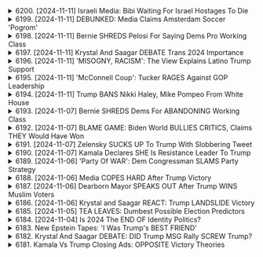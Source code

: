<details>
<summary>6200. [2024-11-11] Israeli Media: Bibi Waiting For Israel Hostages To Die</summary><br>

<a href="https://www.youtube.com/watch?v=FJY7rtwCIZY" target="_blank">
    <img src="https://img.youtube.com/vi/FJY7rtwCIZY/maxresdefault.jpg" 
        alt="[Youtube]" width="200">
</a>

# Israeli Media: Bibi Waiting For Israel Hostages To Die

## 對提供文本的重點整理

**前提：** 文本是一段對政治議題（尤其著重中東地區和國際外交關係）的討論。 講者分析了美國即將上任的政府可能對於外交政策策略的影響，特別是針對伊朗、俄羅斯、北韓及以色列/中東地區衝突的看法。

**一、 美國新政府的預期外交政策方向**

*   **對伊朗的策略：** 預期美國新政府將採取強硬立場，包括加強制裁及可能採取軍事行動以遏止其核計畫。講者認為，伊朗若追求核武器則是相對合理的舉措，有鑒於周邊國家已擁有核武器，加上過往的歷史教訓，講者亦理解伊朗發展核武器的動機，並認為伊朗有能力承受經濟壓力。
*   **對俄羅斯的態度：** 強調俄羅斯在外交上做出正確決策，美國新政府應以實際行動和結果為依據。
*   **與北韓關係：** 鑒於北韓的金政權重視核武器，因此核協議對北韓而言可能並不吸引人。
*   **中東地區衝突：** 預期新政府將全力支持以色列，甚至可能掌控包括約旦河西岸等地區。
* **共和黨聯盟的整體方向：**
    * 強硬外交及制裁是共和黨整體方向。

**二、 新政府可能的策略與風險評估**

*   **制裁的有效性：**雖然加強制裁在可預見的未來是必然，但制裁是否有效且不會造成嚴重人道危機仍待觀察。
*   **軍事行動的風險：**任何與伊朗的軍事衝突都可能導致地區動盪，風險極高。
*   **核協議複雜性：**與伊朗達成核協議涉及多方利益，需要謹慎處理。
*  **核武擴散的風險：**若制裁或軍事衝突未能有效遏止核擴散，可能導致地區核武器競賽。

**三、 國際情勢與各國的考量**

*   **伊朗的核計畫：**伊朗發展核武器的動機是為了保護自身利益，並可能對核問題採取理性的應對策略。
*    **其他國家立場：**印度的核武發展、北韓的核武立場，都反映出各國基於自身考量所做出的決定，可能導致局勢更加複雜。

**四、 對外交政策的總體分析**

*   **實際外交：** 強調基於實際行動和結果的實用外交是必要的。
*   **論理性與合理性：** 強調外交政策的邏輯性和合理性，並理解各國的行為動機。
* 獨立媒體的必要性，呼籲支持獨立媒體的發展。
* 強調透過訂閱節目網站以支持頻道運作。
</details>

<details>
<summary>6199. [2024-11-11] DEBUNKED: Media Claims Amsterdam Soccer 'Pogrom'</summary><br>

<a href="https://www.youtube.com/watch?v=b8Jxt2ltVK0" target="_blank">
    <img src="https://img.youtube.com/vi/b8Jxt2ltVK0/maxresdefault.jpg" 
        alt="[Youtube]" width="200">
</a>

# DEBUNKED: Media Claims Amsterdam Soccer 'Pogrom'

## 關於阿姆斯特丹衝突事件的客觀重點整理

**核心事件概述：**

*   以色列足球迷在阿姆斯特丹的一場比賽引發與巴勒斯坦支持者的衝突。事件受到媒體廣泛報導，但在很多方面存在不準確的描述。
*   以色列球迷在離開比賽時，遭到巴勒斯坦支持者的攻擊（包括投石、使用鐵棒等）；事件後，以色列政府將球迷空運返回，這些球迷在機場繼續唱著諷刺阿拉伯人的歌曲。

**事件的媒體處理與爭議點：**

*   **不實描述：** 媒體報導常將事件簡化為以色列球迷無端受襲，忽略了事件的起始和更複雜的動機。
*   **缺乏背景：** 未能提供更完整的背景，例如以色列球迷在歐洲的歷史、以及荷蘭境內巴勒斯坦支持團體的活動。
*   **詞語使用：** 將衝突描述為“暴力襲擊”（pogrom），詞語使用不準確，因為“pogrom”特指國家批准或容忍針對特定群體的暴徒暴力行為。
*   **美國總統介入：** 指出美国总统对此事件發表推文，引起質疑，即為何關注海外街頭衝突，而非關注國內問題。

**衝突起始和動機：**

*   **挑釁行為：** 以色列球迷本身可能有挑釁行為，但媒體報導未能充分提及。
*   **潛在動機：** 巴勒斯坦支持者可能因政治立場、以色列在加沙地帶的行動或其他因素而對以色列球迷進行攻擊。
*   **歐洲反對以色列情緒：** 指出在歐洲，某些人對以色列持反對態度，這可能導致對以色列球迷的不滿。

**對事件的批判性觀點：**

*   **缺乏誠實的描述：** 媒體報導和政治人物的回應常常存在不誠實的成分，容易造成對事件的誤解。
*   **受害者意識：** 指出媒體存在受害者意識，簡化事件，忽略了複雜的背景和動機。
*   **正視根本原因：** 批評媒體和輿論未能正視事件的根本原因，導致無法理解事件的發生和發展。

**總結：**

這場衝突是複雜的政治和社會因素交織的結果。媒體和政治人物的反應常常誇大事實或簡化問題，未能提供全面的信息。批判性地分析事件，正視複雜的背景和動機，才能更好地理解衝突的根源和影響。
</details>

<details>
<summary>6198. [2024-11-11] Bernie SHREDS Pelosi For Saying Dems Pro Working Class</summary><br>

<a href="https://www.youtube.com/watch?v=ZpwhKSlypkU" target="_blank">
    <img src="https://img.youtube.com/vi/ZpwhKSlypkU/maxresdefault.jpg" 
        alt="[Youtube]" width="200">
</a>

# Bernie SHREDS Pelosi For Saying Dems Pro Working Class

## “Breaking Points” 訪談重點整理：美國政治權力與權力結構分析

**概述：** 本文整理了訪談內容的重點，聚焦於美國權力結構、政治陣營以及左翼勢力在媒體上受到排擠的情況。訪談者批評主流媒體偏頗，並探討了不同勢力如何影響美國政治。

**一、選民聯盟的演變與挑戰**

*   **早期選民聯盟：** 2020年伯尼·桑德斯在內華達州初選中展現出實力，引發CNN的擔憂與媒體的焦慮，顯示左翼選民聯盟的潛力。
*   **聯盟瓦解：** 隨著喬·拜登(Joe Biden)在南卡羅來納州的介入，及其他候選人的退選，桑德斯的選民聯盟開始瓦解。
*   **重建困難：** 訪談者認為，僅僅重現過去的桑德斯選民聯盟並不可行，因為社會不斷變化，選民的政治立場也在演變。

**二、主流媒體偏頗與排擠左翼觀點**

*   **媒體偏頗：** 訪談者批評，MSNBC和CNN等主流媒體普遍排擠進步派/左翼觀點，特別是與資本利益衝突的觀點。
*   **共和黨反對者更容易出現在主流媒體：** 主流媒體更傾向於邀請共和黨反對者/中間派進行評論，而左翼觀點則被排除。
*   **媒體塑造世界観：** 媒體的意見領袖，例如喬·斯卡爾博羅和妮可·沃萊斯，有塑造主流舆论的影響力。

**三、不同選民群體的分析**

*   **川普(特朗普)離職者:** 主流媒體給予較多關注，但這些人並不是決定性政治力量。
*   **民主黨離職者:** 這類選民才是影響選舉結果的關鍵力量。
*   **左翼選民聯盟的重要性：** 訪談者強調，建立一個能夠挑戰資本利益的左翼選民聯盟至關重要。

**四、媒體排擠左翼觀點的原因**

*   **挑戰資本利益：** 只有挑戰資本利益的意識形態才被主流媒體徹底排擠。
*   **利益衝突**: 主流媒體的利益与资本利益息息相关，排擠任何挑戰資本利益的勢力。
*   **媒體偏見：** 大部分媒體人本身具有意識形态上的偏見，影响报道角度和内容选择。

**五、政治權力結構的分析**

*   **主流媒體的影響力：** 主流媒體在塑造輿論和影響政治走向方面具有巨大的力量。
*   **利益集團的影响：** 媒體受到資本利益集團的影响，報導方向具有傾向性。
*   **多元聲音的缺乏：** 主流媒體缺乏多元化的聲音，缺乏對挑戰資本利益的觀點的呈現。

**總結：** 訪談者強調，建立一個多元化、獨立的媒体生态系統至關重要。只有這樣才能確保不同觀點得到呈現，讓公民能够做出明智的政治選擇。同時也揭示了主流媒體的偏見和資本力量的影响，呼籲人們警惕媒體对政治议程的操控。
</details>

<details>
<summary>6197. [2024-11-11] Krystal And Saagar DEBATE Trans 2024 Importance</summary><br>

<a href="https://www.youtube.com/watch?v=TIoDFKb0xMk" target="_blank">
    <img src="https://img.youtube.com/vi/TIoDFKb0xMk/maxresdefault.jpg" 
        alt="[Youtube]" width="200">
</a>

# Krystal And Saagar DEBATE Trans 2024 Importance

以下是這段發言的簡潔、客觀重點整理，採用正式用語，以小節歸納並以條列格式呈現：

**I. 主要論點總覽**

*   **民主黨的策略失誤**: 發言者認為民主黨未能有效傳達世界觀，一味迎合共和黨，導致選民不滿。缺乏清晰的故事線，未能有效區分民主黨和共和黨之間的差異。
*   **聯盟戰爭**: 民主黨內存在聯盟矛盾，主要體現在高收入選民和低收入選民之間的政治立場差異上。高收入選民關注移民政策，對稅收問題不敏感，而低收入選民更關心經濟利益。
*   **政治叙事的重要性**: 強調在明確的故事線中結合英雄和反派，以及更廣泛的世界觀，比單純地推銷政策更加重要。缺乏具有意義的政治叙事是民主黨失敗的原因之一。
*   **政策議題的受欢迎程度不足**: 单纯的政策議題，如医疗保障，不足以吸引选民，需要更深入的政治叙事和价值观的沟通。

**II. 對特定議題的評估**

*   **墮胎議題的影响**: 在選舉中，墮胎議題具有重要影響。未能明確表達立場，以及保護聯盟內不滿意部分是失敗原因之一。
*   **特朗普的策略**: 特朗普擁有清晰而一致的政治框架，並以此应对各種問題。民主黨則缺乏类似的框架，未能有效塑造自己的形象。
*   **進步主義政策的受欢迎程度**: 儘管一些進步主義政策頗受歡迎，但若缺乏清晰的政治叙事和价值观的沟通，也难以转化为实际的政治支持。

**III. 對民主黨內部人士的批評**

*   **セス・モルトン (Seth Moulton) 的立場**: 發言者認為，セス・モルトン針對弱勢目標的策略是缺乏勇氣和魄力的表現。
*   **ジェイミー・ハリスン (Jamie Harrison) 的财务运作**: 批判ジェイミー・ハリスン利用大量資金进行政治宣传，质疑其行为的道德性。

**IV. 對未來選舉的建議**

*   **建立更具說服力的政治叙事**: 強調建立英雄與反派分明的叙事，闡述清晰的世界觀，以赢得选民信任。
*   **解決聯盟戰爭**: 找到平衡高收入和低收入選民利益的方式，避免內部矛盾。
*   **明確表達价值观**: 不惧于表达清晰的价值观，并在政策制定过程中保持一致性。

總體來說，發言者認為民主黨在政治策略、聯盟建設和价值观表達方面存在嚴重問題，導致選戰失敗。並呼籲民主黨重視政治叙事的重要性，建立更具說服力的政治框架，以吸引選民和贏得未來的選舉。
</details>

<details>
<summary>6196. [2024-11-11] 'MISOGNY, RACISM': The View Explains Latino Trump Support</summary><br>

<a href="https://www.youtube.com/watch?v=25lJNXkylpY" target="_blank">
    <img src="https://img.youtube.com/vi/25lJNXkylpY/maxresdefault.jpg" 
        alt="[Youtube]" width="200">
</a>

# 'MISOGNY, RACISM': The View Explains Latino Trump Support

以下是文章重點整理，採用正式術語、分段歸納及條列格式：

**一、選舉與政治趨勢概覽**

*   **人口結構轉變：** 論者認為人口結構的改變對民主黨不利，若不加以調整，民主黨可能陷入長期少數地位。
*   **教育背景與選民：** 擁有大學學歷的選民僅佔國民三分之一，代表教育程度與民意之間存在落差。
*   **歷史趨勢與波動：** 政治趨勢具有週期性，如1982年、2006年及2008年的選舉結果顯示，政治格局的轉換並非一成不變。
*   **政治分歧與中庸選民：** 許多選民對於政治極端化持保留態度，傾向於穩健且不劇烈變化的政治作風。選民希望政府在維持既存框架下實現有限的改變。

**二、中期選舉結果分析 (及可能的影響)**

*   **民主黨威脅及轉機:** 論者警惕2026年的選舉，強調若民主黨未能扭轉頹勢，將面臨嚴峻挑戰。
*   **共和黨優勢潛力:** 若經濟形勢好轉、烏克蘭局勢緩和、加沙衝突降溫、汽油價格下降、且美聯儲降息，則共和黨將具有優勢。
*   **對選民的提醒:** 選民對於分裂政府的容忍度較高，這暗示政治妥協與合作的重要性。

**三、2026年選舉前景預測**

*   **關鍵因素：** 選民對於政治方向的選擇，將受到經濟、國際情勢、社會議題等多重因素影響。
*   **潛在風險：** 若美國經濟惡化，民主黨可能喪失優勢。
*   **未來機遇：** 若社會共識達成、政治氣氛轉變，民主黨仍有奪回議席的機會。

**四、選舉策略建議**

*   **擴大學歷選民支持：** 針對受過高等教育的選民，提出更具吸引力的政策主張。
*   **關注選民訴求：** 針對經濟、國際情勢等議題，提出具體的解決方案。
*   **提升政治共識：** 積極尋求跨黨派合作，化解政治僵局。
*   **強化民意基礎：** 積極與選民溝通，了解其需求，並提出相應政策。

**五、結語**

強調政治格局的變動性與選民對於政治方向的選擇，呼籲關注人口結構轉變、經濟形勢、國際情勢等關鍵因素，並呼籲積極與選民溝通，了解其需求，並提出相應政策。
</details>

<details>
<summary>6195. [2024-11-11] 'McConnell Coup': Tucker RAGES Against GOP Leadership</summary><br>

<a href="https://www.youtube.com/watch?v=909OJ0AEHag" target="_blank">
    <img src="https://img.youtube.com/vi/909OJ0AEHag/maxresdefault.jpg" 
        alt="[Youtube]" width="200">
</a>

# 'McConnell Coup': Tucker RAGES Against GOP Leadership

## 對話要點整理：美國參議院多數黨領導人選舉及川普影響力

此對話主要討論了美國參議院多數黨領導人選舉，以及前總統川普對其候選人選舉的巨大影響。以下為詳細重點整理：

**I. 主要候選人與選舉背景**

*   **主要競爭者**: 討論的焦點集中在里克·史考特 (Rick Scott) 作為潛在參議院多數黨領導人的選情。
*   **秘密投票**: 參議院多數黨領導人選舉採用秘密投票，意味著參議員可以匿名表達反對川普或馬斯克的意向，但不會因投票結果受到直接懲罰。
*   **關鍵議題**: 休會任命權 (filibuster) 是關鍵議題。如果里克·史考特當選，可能與舒默 (Chuck Schumer) 的民主黨進行談判，以便在參議院推動特定政策。

**II. 川普對選舉的影響力**

*   **掌握黨權**: 川普被認為對共和黨掌握程度極高，可以指導其他參議員的投票方向。即使是莉莎·穆羅斯基 (Lisa Murkowski) 或蘇珊·柯林斯 (Susan Collins) 等可能反對的參議員，其投票結果也可能受到川合的影響。
*   **人事決定**: 川普不僅影響參議院領導人選舉，也影響其他政府人事任命，例如羅伯特·肯尼迪· Jr. (Robert F. Kennedy Jr.) 被提名的衛生及公共服務部 (HHS) 部長。
*   **代理部長**: 川普可能採用代理部長 (acting cabinet member) 的方式，避免人事任命受到國會批准，但這種做法的合法性存在爭議。

**III. 休會任命權 (Filbuster) 與議會規則**

*   **議會規則修改**:  要實現休會任命，需要參議院過半數議員同意修改議會規則。
*   **歷史案例**:  歐巴馬總統曾使用休會任命，但最高法院裁定其做法違憲。目前最高法院組成變動，川普可能藉此推動其休會任命方案。

**IV. 不確定因素及潛在挑戰**

*   **黨內異議**: 儘管川普掌握黨權，並不能完全保證其候選人能夠順利勝選，尤其是像托德·楊 (Todd Young) 等在彈劾案中投下反對票的參議員。
*   **人事任命挑戰**: 羅伯特·肯尼迪· Jr. 的任命可能無法通過國會批准，因為他對某些議題的立場與共和黨主流不一致。
*   **議員個人立場**:  每個參議員都有自身的選民基礎和政策偏好，這增加了人事任命的複雜性。

**V. 選舉意義與獨立媒體**

*   **政府運作方式**: 該選舉反映了美國政府實際運作的方式，強調了權力鬥爭、策略運作的重要性。
*   **獨立媒體**: 影片呼籲支持獨立媒體打破權力壟斷，提供多元觀點，幫助人們更深入地理解政治事件。

總之，該對話突出了美國參議院選舉的複雜性，以及川普對共和黨和美國政治的深刻影響。
</details>

<details>
<summary>6194. [2024-11-11] Trump BANS Nikki Haley, Mike Pompeo From White House</summary><br>

<a href="https://www.youtube.com/watch?v=7phgYpllQ4o" target="_blank">
    <img src="https://img.youtube.com/vi/7phgYpllQ4o/maxresdefault.jpg" 
        alt="[Youtube]" width="200">
</a>

# Trump BANS Nikki Haley, Mike Pompeo From White House

## 音頻轉錄文本摘要：川普政府組閣預估及相關政策展望

**核心焦點：** 本文本為一則對美國前總統川普可能的二次執政時期的組閣人選與相關政策走向的剖析，並探討可能遇到的行政阻礙。

**一、 組閣人選預估**

*   **財政長官：** 川普傾向於起用在華爾街有影響力的億萬長者，呼應他重拾過去榮光的想法。潛在人選包含前總統雷根時代的投資人，如約翰·保森及史考特·貝斯特 等。
*   **中小企業管理局長：** 史蒂夫·米南在新冠疫情時期表現出色，或將再次擔任此職。
*   **美國貿易代表：** 預估將為羅伯特·萊特海瑟，該人強攻關稅，並曾設計現行的美國-墨西哥-加拿大協議（USMCA），且與川普關係良好。特別強調本次不希望賈瑞德·庫許納干預貿易事務，因他可能削弱貿易代表的權力。
*   **國務卿：** 未明確人選，但預估為由可信賴的人擔任。
*   **國防部長：**未明確人選 。
*   **首席幕僚：** 尚未明確。

**二、 政策方向預測**

*   **貿易政策：** 強調實施強硬關稅政策，重申對中國採取強勢態度。
*    **外交政策:** 傾向與墨西哥等國家簽訂貿易協議，並著重對外貿易。
*   **華府官員背景偏好：** 川普傾向於起用與華盛頓體制有所隔閡的人選，但可能遇到來自機構內部對於「新人」的抵抗。

**三、 組閣可能遇到之阻礙**

*   **政黨派系鬥爭：** 國會內部可能出現不願意批准提名的現象。
*   **年齡問題：** 起用「高齡」的官員，可能遭到質疑。
*   **權力平衡：** 某些官員可能被認為過於強勢或缺乏足夠的權力。
*   **對立黨派的反抗：** 可能面臨來自不同政黨的反對，尤其在參議院通過任命需要獲得多數支持。

**四、 政治環境 & 外部因素** 

*   **華盛頓體制：** 與傳統政治體制有所隔閡，可能導致提名人事遇到阻礙。
*   **上議院選情：** 上議院的選舉結果將影響人事確認的通過狀況。
*   **媒體關注：** 組閣進程將受到媒體密切關注，可能影響政治氛圍。
* **獨立媒體的支持：** 呼籲支持獨立媒體以推動相關資訊傳播。

**總結：** 本摘要呈現對美國未來政府走向的預估與分析，尤其將重點放在可能的組閣人選與他們所可能推動之政策，同時揭示了可能遇到的政治阻礙。
</details>

<details>
<summary>6193. [2024-11-07] Bernie SHREDS Dems For ABANDONING Working Class</summary><br>

<a href="https://www.youtube.com/watch?v=1LKBuqXjpJA" target="_blank">
    <img src="https://img.youtube.com/vi/1LKBuqXjpJA/maxresdefault.jpg" 
        alt="[Youtube]" width="200">
</a>

# Bernie SHREDS Dems For ABANDONING Working Class

## 長篇評論摘要與重點整理

**核心主題:** 此評論聚焦於美國民主黨內複雜的權力結構，對進步運動（特別是類似伯尼·桑德斯風格的）的鎮壓，以及主流媒體對此的延遲認知。作者認為民主黨存在著深厚的財力結構鐵三角，阻礙了進步改革的發展，且主流媒體長期忽視或詆毀了對這些權力結構的批評。

**一. 評論核心觀點：**

*   **金錢政治的鐵三角：**民主黨受到來自捐款人、超級政治行動委員會(PAC)與廣告資金的鐵三角束縛，這結構性地反對伯尼·桑德斯式的階級政治，並有效阻止進步運動的發展。
*   **延遲的認知：**主流媒體長期忽視或貶低了對金錢政治和黨內權力結構批判的聲音，直到最近才開始承認這些問題的存在（如紐約時報對桑德斯運動的報導）。
*   **桑德斯的意義:** 作者認為，桑德斯運動暴露了黨內權力結構問題，儘管最終被鎮壓，但也促使某些主流媒體開始反思和報導。
*   **不應期待改變:** 評論者對民主黨真正改變的可能性持悲觀態度，認為即使出現類似桑德斯的運動，主流媒體和黨內利益集團也會尋求粉碎它。

**二. 評論者對特定人物的看法：**

*   **伯尼·桑德斯：** 被視為揭示了黨內權力結構問題和階級政治的關鍵人物，他的運動暴露了金錢政治對美國政治的影響。
*   **大衛·布魯克斯：**被批評為延遲認知問題的代表，作者指出布魯克斯的觀點直到最近才開始承認進步運動，而作者自己則在三十年前就表達了類似的看法。
*    **主流媒體 (紐約時報):** 被批評長期忽視或貶低對金錢政治和黨內權力結構批判的聲音。

**三. 作者提出的支持觀點的論據：**

*   **長期觀察與經驗:** 作者強調自己三十年間一直在批評金錢政治，並觀察著主流媒體對這些問題的反應。
*   **對民主黨內財力結構的揭露:** 作者指出民主黨政治家依賴於捐款人，並且這種依賴抵觸了進步政策。
*   **對主流媒體報導延遲的批判:** 作者批評主流媒體長期忽視對金錢政治的批評，並指其延遲的報導是對獨立媒體的一個諷刺。
*   **對桑德斯運動命運的預測：** 作者認為，如果出現類似桑德斯的運動，主流媒體和黨內利益集團也將採取相同的手段進行鎮壓。

**四. 推薦並支持的媒體：**

*   **Lever News:** 被作者推荐，认为其是重要的独立媒体，其调查报道无与伦比。
*   **Drop Sites News:** 同样被作者推荐为出色的独立媒体。

**五. 呼籲/鼓勵行動：**

*   **支持獨立媒體：** 呼籲读者订阅 Lever News 并支持独立媒体的发展。
*   **深入了解“大金錢政策”：** 鼓励读者通过订阅“Master plan”播客，了解“大金錢政策”50年的历史。
*   **鼓勵參與:** 呼籲读者通过点赞、评论等方式扩大评论的影响力。
*   **支持獨立媒體：** 鼓勵读者订阅 breakingpoints tocom，支持独立媒体的未来。



總而言之，這篇評論是一篇對美國政治及民主黨內權力結構的批判性分析。作者認為美國的政治結構深受金錢影響，並且民主黨內存在著阻礙進步改革的鐵三角。作者呼籲读者支持獨立媒體，並深入了解“大金錢政策”的歷史，以促進更加公平和透明的政治體系。
</details>

<details>
<summary>6192. [2024-11-07] BLAME GAME: Biden World BULLIES CRITICS, Claims THEY Would Have Won</summary><br>

<a href="https://www.youtube.com/watch?v=m1YYy1J0g_U" target="_blank">
    <img src="https://img.youtube.com/vi/m1YYy1J0g_U/maxresdefault.jpg" 
        alt="[Youtube]" width="200">
</a>

# BLAME GAME: Biden World BULLIES CRITICS, Claims THEY Would Have Won

以下是上述文字片段的重點整理，以正式用語及條列式呈現：

**I. 民主黨現狀及問題分析**

*   **拜登總統的挑戰**: 對象認為拜登年紀過高，不適宜競選連任。 該評論者認為其他民主黨員 (如迪恩) 曾提過此問題，未能獲得重視。
*   **黨內精英的保守性**: 批評民主黨的精英階層傾向於追求勝選，而非積極推動政策願景。強調精英階層的「政治膽識」不足。
*   **女性候選人的不利因素**: 評論者認為民主黨可能不會再提名女性候選人。認為黨內認為女性候選人「太溫和」、「太自由化」，难以赢得选民支持；女性候選人难以摆脱民众的刻板印象。
*   **錯失的機會**: 指出數位民主黨政治人物 (包括迪恩、諾姆及克里斯蒂) 在政治時機上判斷錯誤，導致錯失連任或競選總統的機會。

**II. 對於潛在候選人的評價**

*   **迪恩**: 該評論者支持迪恩早年對拜登年齡問題提出的警告，認為迪恩在民主黨內被低估。
*   **諾姆**: 認為諾姆錯過在早期積極出馬的機會。
*   **克ريس蒂**: 認為克里斯蒂過去有能力成功問鼎總統大位。
*   **桑德斯**: 認為桑德斯在政治上可能存在爭議。
*    **格里琴**: 認為格里琴喪失了最後的一次競選的機會。
*   **桑德斯**: 預期下次共和黨候選人為女性，特別點名莎拉·桑德斯。

**III. 政治策略與分析**

*   **勝選至上**: 強調民主黨精英過於注重勝選，而忽略了政治理念與願景。
*   **性別歧視與政治議題**: 評論者認為美國社會對女性存在性別歧視，使得女性候選人難以勝任總統職位。
*    **白人男性主導**: 評論者認為，民主黨內存在白人男性主導的傾向。

**IV. 未來展望**

*   **共和黨的機遇**: 評論者預測未來共和黨可能推出女性候選人。
*   **政治局勢的不確定性**: 強調政治局勢變化迅速，許多事情隨時可能發生改變。

希望以上重點整理對您有所協助。
</details>

<details>
<summary>6191. [2024-11-07] Zelensky SUCKS UP To Trump With Slobbering Tweet</summary><br>

<a href="https://www.youtube.com/watch?v=_F4S99D3_s8" target="_blank">
    <img src="https://img.youtube.com/vi/_F4S99D3_s8/maxresdefault.jpg" 
        alt="[Youtube]" width="200">
</a>

# Zelensky SUCKS UP To Trump With Slobbering Tweet

以下為以上長文的重點整理，以小節和條列式呈現，力求清晰客觀：

**一、トランンプ政權下的外交政策預測 (Predictions About Trump Administration's Foreign Policy)**

*   **對烏克蘭的立場 (Position on Ukraine):** 評論員預測，トランンプ政府可能會減少對烏克蘭的資助，因為部分共和黨人士認為應該將資金挪用於其他地域（如台灣）。
*   **對台灣的立場 (Position on Taiwan):** 部分共和黨人士（如Elbert Colby）認為，應將資源集中於為可能與中國的衝突做準備，不應浪費資金在烏克蘭。トランンプ本人，在加強對台防範的同時，不排除最終與中國爆發衝突。
*   **對伊朗的立場 (Position on Iran):** 預計トランンプ政府在對伊朗政策上會保持強硬路線，包含制裁、敵對行為等。
*   **反戰立場的挑戰 (Challenges to anti-war stance):** 即使トランンプ本人可能避免戰爭（尤其是新戰爭），但身邊有許多人士傾向於升級衝突。
*   **權衡與妥協 (Balancing Act):** トランンプ需要與在選舉中支持他的捐贈者（如 Miriam Adelson）保持良好的關係，這可能會限制他的反戰政策的靈活度。

**二、潜在的影响人物 (Potential Influencers)**

*   **JD Vance:** 白宫工作人员，可能促成更務實的外交政策。
*   **Elon Musk:** 反戰人士，在台有大量投資，可能對台灣問題、烏克蘭援助產生影響。
*   **Tucker Carlson:** 獨立媒體人，與JD Vance關係良好，可能在政策制定上有影響力。
*   **白宫内部其他人士：** 评论员认为，与上次相比，本次的潜在影响者可能发挥更大作用。

**三、政策制定的權衡與制約 (Constraints on Policy Making)**

*   **捐贊者的影響 (Influence of Donors):** 評論員強調，要獲得捐贊者的支持，トランンプ需要滿足他們的要求，這會限制他的外交政策的自主性。
*   **權衡利弊 (Trade-offs):** 外交政策的制定需要在不同目標之間取得平衡，例如支持盟友、避免戰爭、保護經濟利益等。

**四、對烏克兰援助的質疑 (Questioning Aid to Ukraine):**

*   **資金挪用 (Funds Allocation):** 有聲音主張減少對烏克兰的援助，將資金用於其他地區或國家的防務準備。
*   **战略優先順序 (Strategic Priorities):** 部分人士認為，應更關注對抗中國，而非持續援助烏克兰。

**五、總體基調 (Overall Tone)**

評論員對トランンプ政府採取徹底的反戰立場並不抱太大期望，認為外政策很可能是一個複雜的權衡和妥協的結果，受到各種利益博弈的影響。
</details>

<details>
<summary>6190. [2024-11-07] Kamala Declares SHE Is Resistance Leader To Trump</summary><br>

<a href="https://www.youtube.com/watch?v=896W6CUX6P0" target="_blank">
    <img src="https://img.youtube.com/vi/896W6CUX6P0/maxresdefault.jpg" 
        alt="[Youtube]" width="200">
</a>

# Kamala Declares SHE Is Resistance Leader To Trump

## Breaking Points 節目重點分析整理 (基於文本)

本整理基於節目文本，重點提取核心觀點與論述框架。

**一、 地緣政治與意識形態轉變**
*   **意識形態的重新校準：** 節目認為目前全球正經歷一場重要的意識形態轉變，傳統左右翼的劃分正在模糊。
*   **特朗普效應：** 特朗普成功打破了「奧佛頓之窗」(Overton window)，推動了政策討論的邊界，這是其最顯著的政治貢獻。

**二、 美國民主黨的策略失敗與轉型**
*   **上游階級的偏重：** 民主黨策略偏向於迎合受過高等教育、上游階級的選民，忽視了工人階級的需求。
*   **伯尼桑德斯運動的壓制：** 民主黨成功打擊並消解了伯尼桑德斯運動(可能具備與特朗普主義競爭潛力的運動)，但此舉卻也無意中強化了特朗普勢力。
*   **勞工階級支持的流失：** 由於民主黨的上述策略，導致其在勞工階級中失去了支持，特別是那些曾經支持伯尼桑德斯的選民。
* **桑德斯支持者的待遇：** 伯尼桑德斯的支持者，尤其是年輕的男性，受到污名化以及負面評價。

**三、 全球政策方向的轉變**

*   **貿易、移民與外交政策的重塑：** 美國在貿易、移民和外交政策方面都開始出現轉變，暗示著一個新的政治格局的建立。
*   **加拿大可能跟隨美國：** 加拿大有可能追隨美國，在移民和犯罪問題上做出類似的政策調整，反映一種更為溫和的政治思潮。
*    **比爾·克林頓案例：** 強調新自由主義政策的潛在迴歸，認為特朗普主義可能會以更為溫和的版本出現。

**四、 潛在的政治後果**

*   **美國政治格局定型：** 節目認為目前很多政治變量已經被確定，儘管民主黨仍可能贏得選舉，但其イデオロギー的方向性已經趨於固定。
*   **新的政黨聯盟潛力：** 強調了新的政策走向下，可能會形成新的政治聯盟。

**總結:**
節目整體觀點認為，全球正經歷深刻的地緣政治和意識形態轉變。美國民主黨的策略失誤，導致了其在勞工階級中的支持流失，並為特朗普的崛起提供了空間。這些因素共同促成了一個新的政治格局的形成，這種格局將對貿易、移民和外交政策產生深遠影響。
</details>

<details>
<summary>6189. [2024-11-06] 'Party Of WAR': Dem Congressman SLAMS Party Strategy</summary><br>

<a href="https://www.youtube.com/watch?v=9iUY8yjN4vw" target="_blank">
    <img src="https://img.youtube.com/vi/9iUY8yjN4vw/maxresdefault.jpg" 
        alt="[Youtube]" width="200">
</a>

# 'Party Of WAR': Dem Congressman SLAMS Party Strategy

## 文獻總結 – 美國民主党選舉後反思討論

這篇文章記錄了一場針對美國民主党內議員和黨內人士，于選舉後展開的反思和討論。核心議題聚焦於本次選舉的敗因、未來策略調整，以及民主党在文化议题上的立场。以下是對該文獻內容的詳細歸納與整理：

**一．核心主題與總結**

本文的核心是針對美國民主黨近期選舉結果的反思與探討。 參與者質疑了民主黨的現狀戰略，批評黨內在經濟政策傳達和文化议题处理上的不足。 總體而言，討論氛圍傾向於認為民主黨需重新審視與選民溝通的方式，並調整政策，以重新贏得更廣泛的選民基礎。

**二．主要觀念與論點**

*   **對現狀的不滿：** 普遍認為本次選舉结果反映出廣泛民眾對於現狀的不滿，且民主党未能有效地將其政策優勢傳達給選民。
*   **经济政策的沟通不足：** 黨員們認為民主黨在闡述其經濟政策方面存在不足，未能讓選民充分理解其政策帶來的益處。
*   **文化议题的争议性：** 對於文化议题的處理方式，參與者表示擔憂，認為民主黨可能在某些議題上過於激進，造成選民的迴避或反彈。
*   **選舉策略的缺失：** 一致認為，民主黨在選舉策略上存在不足，例如未能充分利用現場溝通機會（如缺乏足夠的公民論壇），未能有效掌握選民動向。
*   **反思選舉流程：** 更廣泛地，討論涉及改革選舉流程，例如對選舉準備時間不足、缺乏充分的討論機會，以及選舉過程缺乏透明度等問題的反思。

**三．關鍵議題與分析**

*   **經濟政策傳達與選民感知：** 討論中強調，民主黨需要更有效地向選民傳達其經濟政策，避免政策優勢被忽視或誤解。
*   **文化议题處理的適度性：** 探討了如何在文化议题上尋求平衡，既要堅持原則立场，又要避免過於激進的言論和政策，以爭取更廣泛的選民支持。
*   **選挙流程的反思与改革：** 对党内选举流程进行了反思，要求增加公民参与度，提升选举透明度和公众讨论的质量。

**四．未來策略建議**

*   **加强與選民的溝通：** 增加與選民面對面溝通的机会，倾聴不同群体对政策的反馈与诉求。
*   **調整政策立場：** 审视在文化与社会议题上的立场，寻求更广泛的共识，避免激化社会矛盾。
*   **改善選舉策略：** 加強對選民動向的分析與研判，制定更精准的選舉策略，提高選舉成功率。
*   **改革選舉流程：** 提升黨內選舉的透明度和參與度，确保选举结果更具代表性和合法性。
*   **关注社會议题：** 認真对待社會议题，關注民生福祉，提升民主黨的公信力與吸引力。

**五．結論**

本文記錄的討論反映了美國民主党在選舉後對於自身策略的反思與調整意願。 通過对政策传达、文化议题处理、选举策略等方面的深入分析，民主党希望能夠重新赢得选民信任，在未来的選舉中取得更大的成功。
</details>

<details>
<summary>6188. [2024-11-06] Media COPES HARD After Trump Victory</summary><br>

<a href="https://www.youtube.com/watch?v=nvvp9PcUfqs" target="_blank">
    <img src="https://img.youtube.com/vi/nvvp9PcUfqs/maxresdefault.jpg" 
        alt="[Youtube]" width="200">
</a>

# Media COPES HARD After Trump Victory

## 對話內容重點整理

本內容為口頭對話紀錄，內容涉及美國總統大選後的各方觀點與評論，主要集中在文化、政治、社會議題，以及媒體的態與處理方式。

**一、 選舉結果及文化反彈 (約 0:00 - 1:30)**

*   **選舉結果分析:** 認為此次選舉結果超出預期，並歸因于文化反彈。
*   **文化反感:** 認為選舉結果是針對混血女性候選人的文化偏見的結果。
*   **選舉過程評價:** 在初期認為選舉運作良好，但選舉結果之後認為其運作并不完美。
*   **明星支持的重要性:** 提及明星如Taylor Swift對於影響選舉结果的重要性，认为早期缺乏明星支持是選舉失利的原因之一。

**二、 媒體與意識形態 (約 1:30 - 3:30)**

*   **媒體對選舉結果的反應:** 提到一些主流媒體（例如晨間新聞節目Morning Joe）的反應及立場，認為其反應过于誇大。
*   **晨間新聞節目Morning Joe的評論:** 針對主持人Joe Scarborough的評論進行分析，指出其評論的偏見性及與政治立场的關係。
*   **意識形態的衝突:** 強調媒體在報導事件時，受到自身意識形態的影響，並且在不同政治立場間存在衝突。

**三、 社會議題與選舉 (約 3:30 - end)**

*   **大學校園中的取消文化(Cancel Culture):** 提及Joe Scarborough對於大學校園中取消文化的擔憂，以及背後的意識形態衝突。
*   **文化偏見與政治立場:** 強調文化偏見以及不同政治立場之間的聯繫，認為這些因素對選舉產生了重大影響。
*   **獨立媒體的重要性:** 推薦BreakingPoints的獨立媒體平台，呼吁支持獨立媒體的發展。
*   **資訊傳播:** 呼吁聽眾點贊並分享影片，擴大影片的影響力。

**總結：**
這次的討論主要圍繞著美國總統大選後的社會文化現象、政治意識形態的衝突，以及媒體在事件報導中的角色。 討論者强调了文化偏见，意識形態冲突以及媒體傳播對選舉结果的影响，並呼籲支持獨立媒體的發展。
</details>

<details>
<summary>6187. [2024-11-06] Dearborn Mayor SPEAKS OUT After Trump WINS Muslim Voters</summary><br>

<a href="https://www.youtube.com/watch?v=Dag3sv8KyK4" target="_blank">
    <img src="https://img.youtube.com/vi/Dag3sv8KyK4/maxresdefault.jpg" 
        alt="[Youtube]" width="200">
</a>

# Dearborn Mayor SPEAKS OUT After Trump WINS Muslim Voters

以下是針對該訪談錄音內容的重點整理，以條列式呈現，並盡可能保持客觀中立，使用正式用語：

**一. 選舉結果與選民反應 (Election Results & Voter Reaction)**

*   **對選舉結果感到失望:** 訪談者及社區成員對選舉結果普遍感到失望，尤其對現任政府未能有效解決加薩衝突及對以色列的政策支持感到不滿。
*   **對拜登政府的失望:** 批評拜登政府與以色列過於接近，未能有效推動和平解決方案，並對其政策轉向未能回應選民的訴求感到不滿。
*   **特朗普的選民基礎:**  以色列人普遍支持特朗普，此趨勢可能影響加薩衝突的未來走向。
*   **選民行動:** 社區成員計畫透過組織抗議活動及推動政策改變，向新當選的政府發出訊息。

**二. 社區行動與政治訴求 (Community Actions & Political Demands)**

*   **動員與組織**: 訪談者強調社區組織動員，抗議不公正政策及爭取更美好的未來。
*   **政策要求**: 反對繼續向以色列提供資金支持，要求為其侵略行為負責，並支持對以色列實施武器禁運。
*   **社區參與**: 訪談者強調社區成員直接參與政治過程，透過家庭訪問、參與投票，以及關注影響本地的議題來行使影響力。

*   **重點關注議題**: 以色列與巴勒斯坦問題是此區域選民高度關注的議題。

**三. 對Trump政府的期望與關係 (Expectations & Relations with a Trump Administration)**

*    **對特朗普的認知**: 認為特朗普代表的價值觀與大多數選民背道而馳，但同時認識到選民有能力追問其對相關議題的政策立場。

*   **與特朗普政府的關係**:  社區成員目前尚無意與特朗普政府展開直接對話，更傾向透過組織行動及推動政策改變來影響局勢。認為特朗普政府的政策方向將取決於外部壓力。

**四. 政策倡議與美國政治轉變 (Policy Advocacy & Shifting U.S. Political Center)**

*   **美國政治中心轉移**:  強調美國政治中心正在發生轉移，選民更關注影響社區的議題，並積極參與政治過程。
*   **民主黨與共和黨的反思**: 兩黨皆需要就以色列與巴勒斯坦問題進行深度反思，並根據美國政治中心的轉變調整其立場。

**五. 對新政府的期望 (Expectations of the New Administration)**

*   **尋求問責**: 要求新當選的政府負責其政策，並對其行為負責。
*   **持續施壓**: 強調無論誰上任，都必須持續組織抗議並推動政策改變，以改善生活狀況和拯救生命。

**總結**: 訪談內容突顯了特定社區對美國政府中東政策的不满，並展示了這些社区成员通过行动主义和政治参与来倡求变革的决心，以及对政治中心转移的期望。
</details>

<details>
<summary>6186. [2024-11-06] Krystal and Saagar REACT: Trump LANDSLIDE Victory</summary><br>

<a href="https://www.youtube.com/watch?v=WxFPDVGPoqY" target="_blank">
    <img src="https://img.youtube.com/vi/WxFPDVGPoqY/maxresdefault.jpg" 
        alt="[Youtube]" width="200">
</a>

# Krystal and Saagar REACT: Trump LANDSLIDE Victory

## 對話重點整理：美國政治局勢及民主黨的困境

**核心議題：** 討論了美國政治版圖中日益強大的民族主義（以及可能的民粹主义），並探討了民主黨面臨的挑戰，以及如何應對可能的共和黨勝選。

**一、政治理念轉變：從民粹主義到民族主義**

*   **超越民粹勢力：** 討論者認為，將特朗普主義簡單地標記為民粹主義是不夠精確的，更準確的描述應為“民族主義”。
*   **重商主義思維：** 特朗普主義的經濟政策，諸如貿易保護主義、高關稅等，帶有強烈的重商主義色彩。
*   **反移民政策：** 反對移民是特朗普主義的重要組成部分。

**二、文化與經濟之間的分化與矛盾**

*   **文化菁英與平民的矛盾：**  強調了文化菁英（好萊塢等）與普通民眾之間日益加劇的矛盾，認為這種矛盾是理解特朗普支持者的關鍵因素。
*   **文化及經濟訴求：** 支持者的訴求往往不僅僅是經濟上的，更包含文化認同等層面的要求，文化議題往往比經濟議題更為重要。
*   **民眾的“憤怒”：** 指出即使共和黨在經濟政策上成功（如企業稅減免），也未必能有效缓解民眾的情緒。如果無法解决文化层面的衝突，民众仍将保持愤怒。

**三、對民主黨的挑戰與策略**

*   **共和黨的潛在威脅：** 討論了如果共和黨在經濟政策上有所突破，民主黨將面臨更嚴峻的挑戰。
*   **希望共和黨失敗：** 認為民主黨的唯一策略是希望共和黨在移民、貿易等議題上失敗，無法解決社會問題。
*   **應對策略：** 民主党目前缺乏有效对策略，如果共和黨在經濟和文化議題上同時取得進展，民主黨的勝算極小。
*   **JD Vance 與特朗普：** 如果JD Vance 代替特朗普參選，可能對民主黨構成更大的威脅，Vance 雖然不如特朗普有魅力，但可能更具策略性。

**四、潛在的經濟影響與風險**

*   **經濟破綻的風險：** 預測特朗普政府的政策（高關稅、大規模遣返、緊縮財政）可能導致經濟破綻、物價上漲等問題。
*   **短期風險：** 短期內，特朗普政府的政策可能導致物價波動、房價上漲等。

**五、對共和黨可能陷入的困境的分析**

*   **雷根保守主義的困境：** 共和黨在維護傳統保守主義的同時，又要適應時代變遷，這對其構成挑戰。
*   **共和黨的矛盾：** 共和黨需要堅守“雷根共識”，又要尋求新的發展，這使得其在政策上陷入困境。

總體而言，本次對話深入探討了美國政治局勢的复杂性，並分析了民主黨面臨的挑戰，以及共和黨未來發展的風險與機遇。
</details>

<details>
<summary>6185. [2024-11-05] TEA LEAVES: Dumbest Possible Election Predictors</summary><br>

<a href="https://www.youtube.com/watch?v=thK8LTQJ_RY" target="_blank">
    <img src="https://img.youtube.com/vi/thK8LTQJ_RY/maxresdefault.jpg" 
        alt="[Youtube]" width="200">
</a>

# TEA LEAVES: Dumbest Possible Election Predictors

## 美國總統選舉各項指標分析整理

以下為播客影片中提及的各指標分析，內容以小節劃分，並採用條列式呈現，力求客觀呈現各項指標，並以正式用語彙編碼。

**一、零售數據及消費者行為**

*   **商品銷售量：** 分析各個商品類別（例如：特定品牌的餅乾）的銷售趨勢，以此作為選民偏好的參考指標。
*   **個股表現 (DJT Stock)：** 分析特定個股（如前總統川普相關公司股票）的股價走勢，並將其解讀為體現支持者信念強度的指標。

**二、專業預測者分析**

*   **零售商預測數據：** 分析零售商（例如：特定的餅乾店）對各總統候選人相關商品銷售的評估與預測數據。
*   **市場分析師 (Jim Cramer)：** 分析市場專家對各候選人陣營的資金流向與交易活動的研究與解讀，並以此評估市場對候選人的預測。
*   **長期預測者 (Alan Rickman)：** 強調特定長期預測者的預測正確率，並檢討其過去的預測紀錄（如2000年和2016年總統大選）。

**三、金融市場指標分析**

*   **個股表現：** 監測與候選人相關的股票或公司表現，以評估市場對其勝選機率的看法。
*   **資金流向:**  追踪资金流向候選人的活動和廣告，以評估市場對候選人的支持力度。

**四、其他指標及觀察**

*   **社交媒體活動：** 監測社交媒体上与候選人和相关议题的讨论熱度。
*   **商品銷售量：** 分析特定商品的銷售趨勢，以了解選民的偏好。
*    **專業預測者：** 分析專業預測者的預測紀錄及準確性。
*   **消費者情緒：** 分析消費者情緒對候選人和相關議題的看法。

**注意事項:**

*   播客中強調，以上各指標均應謹慎解讀，切勿過度依賴單一指標。
*   部分指標可能受到外部因素干擾，例如特定事件或媒體報導。
*   預測分析僅供參考，實際選舉結果可能存在變數。
*   針對Alan Rickman的預測準確性，播客中提出對於其預測方式的討論，建議採用單淘汰制進行評估。
</details>

<details>
<summary>6184. [2024-11-04] Is 2024 The END OF Identity Politics?</summary><br>

<a href="https://www.youtube.com/watch?v=XDSh42lXwhA" target="_blank">
    <img src="https://img.youtube.com/vi/XDSh42lXwhA/maxresdefault.jpg" 
        alt="[Youtube]" width="200">
</a>

# Is 2024 The END OF Identity Politics?

## 講者觀點重點摘要 - 美國民粹主義與身份政治發展

以下是基於所提供講稿的重點整理與歸納，以條列式呈現：

**1. 身份政治的起源與演變:**

*   **2016大選為轉捩點:** 希拉蕊·柯林頓的競選策略過度依賴身份政治，最終導致失敗。
*   **2014年底的“覺醒”:** 強調社會公正及身份認同的風氣開始興起，進而影響了後續政治發展。
*   **特朗普的策略:** 利用身份政治進行對應，針對不同族群推出特定訊息。例如針對穆斯林和印度社區的宣傳，類似於2016年民主黨的策略。但側重不同群體，並非完全相同。
*   **身份政治的延續:**  講者認為新的身份政治已經形成，特別是在性別議題上。

**2. 階級與教育程度的影響:**

*   **教育程度差異顯著:** 在人種、性別和性別認 同議題上，擁有四年制大學學位的選民態度與其他選民截然不同。
*   **工人階層的態度差異:** 工人階級（不論種族）對於人種議題的態度往往具有一致性。
*   **生態位差異：**  不同教育程度、階級的選民，擁有不同的媒體接收管道、社交環境、經濟狀況和價值觀，在政治態度上產生巨大差異。

**3. 性別分歧與社群割裂:**

*   **女性與男性意見分歧:**  Iowa Celtsa 調査指出，女性與男性在政治立場上產生巨大差異。
*   **獨立媒體生態位：**  由于選民接收信息管道的不同，造成各自發展出獨立的媒體生態位，使得溝通和理解困難。
*   **“被遺忘的男性”理論：** 講者從該理論角度分析了近年來社會現象，認為許多事件可以追溯至2014年的“覺醒”及對男女薪資差距的擔憂 (但該差距後來已被打破)。

**4.  政治策略與反思:**

*  **特朗普策略的反思：** 講者對於特朗普的策略表示不贊同，但認為其可能有效。
*   **媒體的反思：**  呼籲媒體重新審視先入為主的觀念，並正視現有的政治現象。
*   **呼籲重新評估：** 希望聽眾能夠對現有的政治格局和媒體環境進行重新評估。

**5.  資訊獲取與個人認知的關係**

*   **個人媒體攝取習慣：** 講者強調了瞭解個人收聽的podcast內容、閱讀新聞來源等資訊攝取習慣的重要性和對其影響。
*   **配偶間的政治認同隔離：** 提出配偶之間由於資訊攝取不同造成的政治認同隔離現象。

總體而言，講者認為美國的政治格局正在經歷巨大的變化，身份政治、教育程度、階級和資訊獲取是影響這些變化的關鍵因素。講者呼籲重新評估現有政治格局，並呼籲更積極的反思和重新建構社會溝通。
</details>

<details>
<summary>6183. New Epstein Tapes: 'I Was Trump's BEST FRIEND'</summary><br>

<a href="https://www.youtube.com/watch?v=_F6iUNASWkg" target="_blank">
    <img src="https://img.youtube.com/vi/_F6iUNASWkg/maxresdefault.jpg" 
        alt="[Youtube]" width="200">
</a>

# New Epstein Tapes: 'I Was Trump's BEST FRIEND'


</details>

<details>
<summary>6182. Krystal And Saagar DEBATE: DID Trump MSG Rally SCREW Trump?</summary><br>

<a href="https://www.youtube.com/watch?v=tWFB3RpCxts" target="_blank">
    <img src="https://img.youtube.com/vi/tWFB3RpCxts/maxresdefault.jpg" 
        alt="[Youtube]" width="200">
</a>

# Krystal And Saagar DEBATE: DID Trump MSG Rally SCREW Trump?


</details>

<details>
<summary>6181. Kamala Vs Trump Closing Ads: OPPOSITE Victory Theories</summary><br>

<a href="https://www.youtube.com/watch?v=yPak5C6o7W0" target="_blank">
    <img src="https://img.youtube.com/vi/yPak5C6o7W0/maxresdefault.jpg" 
        alt="[Youtube]" width="200">
</a>

# Kamala Vs Trump Closing Ads: OPPOSITE Victory Theories


</details>

